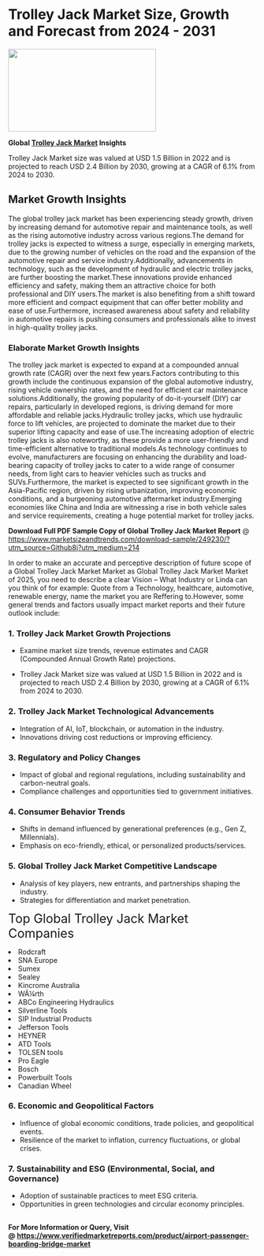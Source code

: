<H1>Trolley Jack Market Size, Growth and Forecast from 2024 - 2031</H1><img class="aligncenter size-medium wp-image-584254" src="https://thirdeyenews.in/wp-content/uploads/2024/09/Global-Market-Research-300x168.jpeg" alt="" width="300" height="168" /><p><strong>Global&nbsp;<a href="https://www.marketsizeandtrends.com/download-sample/249230/?utm_source=Github8j?utm_medium=214">Trolley Jack Market</a> Insights</strong></p><p>Trolley Jack Market size was valued at USD 1.5 Billion in 2022 and is projected to reach USD 2.4 Billion by 2030, growing at a CAGR of 6.1% from 2024 to 2030.</p><p><h2>Market Growth Insights</h2> The global trolley jack market has been experiencing steady growth, driven by increasing demand for automotive repair and maintenance tools, as well as the rising automotive industry across various regions.The demand for trolley jacks is expected to witness a surge, especially in emerging markets, due to the growing number of vehicles on the road and the expansion of the automotive repair and service industry.Additionally, advancements in technology, such as the development of hydraulic and electric trolley jacks, are further boosting the market.These innovations provide enhanced efficiency and safety, making them an attractive choice for both professional and DIY users.The market is also benefiting from a shift toward more efficient and compact equipment that can offer better mobility and ease of use.Furthermore, increased awareness about safety and reliability in automotive repairs is pushing consumers and professionals alike to invest in high-quality trolley jacks. <h3>Elaborate Market Growth Insights</h3> The trolley jack market is expected to expand at a compounded annual growth rate (CAGR) over the next few years.Factors contributing to this growth include the continuous expansion of the global automotive industry, rising vehicle ownership rates, and the need for efficient car maintenance solutions.Additionally, the growing popularity of do-it-yourself (DIY) car repairs, particularly in developed regions, is driving demand for more affordable and reliable jacks.Hydraulic trolley jacks, which use hydraulic force to lift vehicles, are projected to dominate the market due to their superior lifting capacity and ease of use.The increasing adoption of electric trolley jacks is also noteworthy, as these provide a more user-friendly and time-efficient alternative to traditional models.As technology continues to evolve, manufacturers are focusing on enhancing the durability and load-bearing capacity of trolley jacks to cater to a wide range of consumer needs, from light cars to heavier vehicles such as trucks and SUVs.Furthermore, the market is expected to see significant growth in the Asia-Pacific region, driven by rising urbanization, improving economic conditions, and a burgeoning automotive aftermarket industry.Emerging economies like China and India are witnessing a rise in both vehicle sales and service requirements, creating a huge potential market for trolley jacks.</p><p><span class=""><strong>Download Full PDF Sample Copy of Global Trolley Jack Market Report</strong> @ <a href="https://www.marketsizeandtrends.com/download-sample/249230/?utm_source=Github8j?utm_medium=214" target="_blank">https://www.marketsizeandtrends.com/download-sample/249230/?utm_source=Github8j?utm_medium=214</a></span></p><p>In order to make an accurate and perceptive description of future scope of a Global&nbsp;Trolley Jack Market Market as Global&nbsp;Trolley Jack Market Market of 2025, you need to describe a clear Vision &ndash; What Industry or Linda can you think of for example: Quote from a Technology, healthcare, automotive, renewable energy, name the market you are Reffering to.However, some general trends and factors usually impact market reports and their future outlook include:</p><h3>1.&nbsp;<strong>Trolley Jack Market Growth Projections</strong></h3><ul><li>Examine market size trends, revenue estimates and CAGR (Compounded Annual Growth Rate) projections.</li><li><p>Trolley Jack Market size was valued at USD 1.5 Billion in 2022 and is projected to reach USD 2.4 Billion by 2030, growing at a CAGR of 6.1% from 2024 to 2030.</p></li></ul><h3>2.&nbsp;<strong>Trolley Jack Market Technological Advancements</strong></h3><ul><li>Integration of AI, IoT, blockchain, or automation in the industry.</li><li>Innovations driving cost reductions or improving efficiency.</li></ul><h3>3.&nbsp;<strong>Regulatory and Policy Changes</strong></h3><ul><li>Impact of global and regional regulations, including sustainability and carbon-neutral goals.</li><li>Compliance challenges and opportunities tied to government initiatives.</li></ul><h3>4.&nbsp;<strong>Consumer Behavior Trends</strong></h3><ul><li>Shifts in demand influenced by generational preferences (e.g., Gen Z, Millennials).</li><li>Emphasis on eco-friendly, ethical, or personalized products/services.</li></ul><h3>5.&nbsp;<strong>Global Trolley Jack Market Competitive Landscape</strong></h3><ul><li>Analysis of key players, new entrants, and partnerships shaping the industry.</li><li>Strategies for differentiation and market penetration.</li></ul><p data-pm-slice="1 1 []"><span style="color: inherit; font-family: inherit; font-size: 25px;">Top Global Trolley Jack Market Companies</span></p><div class="" data-test-id=""><p><li>Rodcraft</li><li> SNA Europe</li><li> Sumex</li><li> Sealey</li><li> Kincrome Australia</li><li> WÃ¼rth</li><li> ABCo Engineering Hydraulics</li><li> Silverline Tools</li><li> SIP Industrial Products</li><li> Jefferson Tools</li><li> HEYNER</li><li> ATD Tools</li><li> TOLSEN tools</li><li> Pro Eagle</li><li> Bosch</li><li> Powerbuilt Tools</li><li> Canadian Wheel</li></p></div><h3>6.&nbsp;<strong>Economic and Geopolitical Factors</strong></h3><ul><li>Influence of global economic conditions, trade policies, and geopolitical events.</li><li>Resilience of the market to inflation, currency fluctuations, or global crises.</li></ul><h3>7.&nbsp;<strong>Sustainability and ESG (Environmental, Social, and Governance)</strong></h3><ul><li>Adoption of sustainable practices to meet ESG criteria.</li><li>Opportunities in green technologies and circular economy principles.</li></ul><h2><strong style="font-size: 14px;">For More Information or Query, Visit @&nbsp;</strong><a style="background-color: #ffffff; font-size: 14px;" href="https://www.marketsizeandtrends.com/report/trolley-jack-market/" target="_blank">https://www.verifiedmarketreports.com/product/airport-passenger-boarding-bridge-market</a></h2>